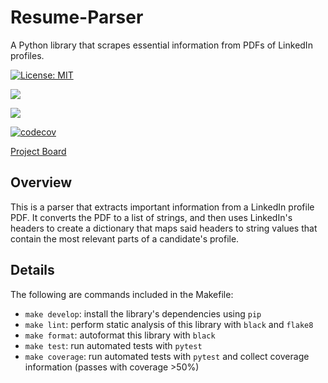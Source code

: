 # Resume-Parser
A Python library that scrapes essential information from PDFs of LinkedIn profiles.

[![License: MIT](https://img.shields.io/badge/License-MIT-brightgreen.svg)](https://opensource.org/licenses/MIT)

![](https://img.shields.io/github/issues/ShivanshSrivastava1/Resume-Parser)

![](https://github.com/ShivanshSrivastava1/Resume-Parser/actions/workflows/build.yml/badge.svg)

[![codecov](https://codecov.io/github/ShivanshSrivastava1/Resume-Parser/branch/main/graph/badge.svg?token=V4IKQ490DY)](https://codecov.io/github/ShivanshSrivastava1/Resume-Parser)

[Project Board](https://github.com/users/ShivanshSrivastava1/projects/2/views/1)

## Overview
This is a parser that extracts important information from a LinkedIn profile PDF. It converts the PDF to a list of strings, and then uses LinkedIn's headers to create a dictionary that maps said headers to string values that contain the most relevant parts of a candidate's profile.

## Details
The following are commands included in the Makefile:
- `make develop`: install the library's dependencies using `pip`
- `make lint`: perform static analysis of this library with `black` and `flake8`
- `make format`: autoformat this library with `black`
- `make test`: run automated tests with `pytest`
- `make coverage`: run automated tests with `pytest` and collect coverage information (passes with coverage >50%)
